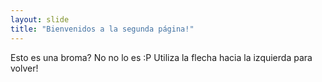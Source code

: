 ```yaml
---
layout: slide
title: "Bienvenidos a la segunda página!"
---
```

Esto es una broma? No no lo es :P 
Utiliza la flecha hacia la izquierda para volver!